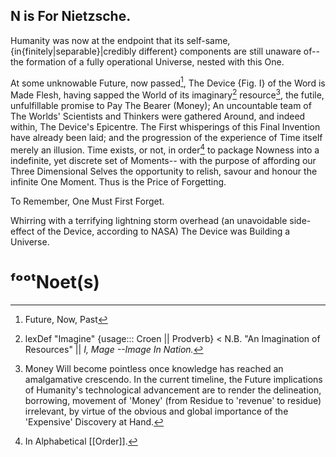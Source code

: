 

N is For Nietzsche.
---

Humanity was now at the endpoint that its self-same, {in{finitely|separable}|credibly different} components are still unaware of-- the formation of a fully operational Universe, nested with this One. 

At some unknowable Future, now passed[^pass], The Device {Fig. I} of the Word is Made Flesh, having sapped the World of its imaginary[^im] resource[^res], the futile, unfulfillable promise to Pay The Bearer (Money); An uncountable team of The Worlds' Scientists and Thinkers were gathered Around, and indeed within, The Device's Epicentre. The First whisperings of this Final Invention have already been laid; and the progression of the experience of Time itself merely an illusion. Time exists, or not, in order[^oe] to package Nowness into a indefinite, yet discrete set of Moments-- with the purpose of affording our Three Dimensional Selves the opportunity to relish, savour and honour the infinite One Moment. Thus is the Price of Forgetting.

To Remember, 
One Must First Forget. 

Whirring with a terrifying lightning storm overhead (an unavoidable side-effect of the Device, according to NASA) The Device was Building a Universe. 



# ᶠᵒᵒᵗNoet(s)

[^pass]: Future, Now, Past
[^res]: Money Will become pointless once knowledge has reached an amalgamative crescendo. In the current timeline, the Future implications of Humanity's technological advancement are to render the delineation, borrowing, movement of 'Money' (from Residue to 'revenue' to residue) irrelevant, by virtue of the obvious and global importance of the 'Expensive' Discovery at Hand. 
[^im]: lexDef "Imagine" {usage::: Croen || Prodverb} < N.B. "An Imagination of Resources"[^ImagineCroen] || _I, Mage --Image In Nation._[^ImagineProdverb]

[^ImagineCroen]: [[lexDict]], CARPVS MORTVVM
[^ImagineProdverb]: [[Mage]], Opus, Ophelia
[^oe]: In Alphabetical [[Order]]. 
